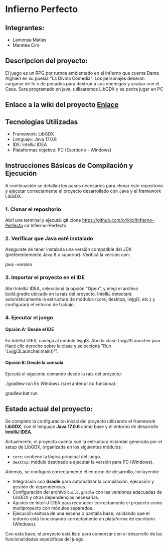 # Infierno Perfecto
## Integrantes: 
* Lamensa Matias
* Maratea Ciro

## Descripcion del proyecto:
El juego es un RPG por turnos ambientado en el infierno que cuenta Dante Alghieri en su poesia "La Divina Comedia". Los personajes deberan cargarse de fe o de pecados para destruir a sus enemigos y acabar con el Caos. Sera programado en java, utilizaremos LibGDX y se podra jugar en PC

## Enlace a la wiki del proyecto [Enlace](https://github.com/oriklol/TP-JUEGO/wiki)

## Tecnologías Utilizadas
* Framework: LibGDX
* Lenguaje: Java 17.0.6
* IDE: IntelliJ IDEA
* Plataformas objetivo: PC (Escritorio - Windows)

## Instrucciones Básicas de Compilación y Ejecución
A continuación se detallan los pasos necesarios para clonar este repositorio y ejecutar correctamente el proyecto desarrollado con Java y el framework LibGDX.

### 1. Clonar el repositorio
Abrí una terminal y ejecutá:
git clone https://github.com/oriklol/Infierno-Perfecto
cd Infierno-Perfecto

### 2. Verificar que Java esté instalado
Asegurate de tener instalada una versión compatible del JDK (preferentemente Java 8 o superior). Verificá la versión con:


java -version
### 3. Importar el proyecto en el IDE
Abrí IntelliJ IDEA, seleccioná la opción "Open", y elegí el archivo build.gradle ubicado en la raíz del proyecto. IntelliJ detectará automáticamente la estructura de módulos (core, desktop, lwjgl3, etc.) y configurará el entorno de trabajo.

### 4. Ejecutar el juego
#### Opción A: Desde el IDE

En IntelliJ IDEA, navegá al módulo lwjgl3.
Abrí la clase Lwjgl3Launcher.java.
Hacé clic derecho sobre la clase y seleccioná "Run 'Lwjgl3Launcher.main()'".

#### Opción B: Desde la consola
Ejecutá el siguiente comando desde la raíz del proyecto:

./gradlew run
En Windows (si el anterior no funciona):

gradlew.bat run


## Estado actual del proyecto:

Se completó la configuración inicial del proyecto utilizando el framework **LibGDX**, con el lenguaje **Java 17.0.6** como base y el entorno de desarrollo **IntelliJ IDEA**.

Actualmente, el proyecto cuenta con la estructura estándar generada por el setup de LibGDX, organizada en los siguientes módulos:

- `core`: contiene la lógica principal del juego.
- `desktop`: módulo destinado a ejecutar la versión para PC (Windows).

Además, se configuró correctamente el entorno de desarrollo, incluyendo:

- Integración con **Gradle** para automatizar la compilación, ejecución y gestión de dependencias.
- Configuración del archivo `build.gradle` con las versiones adecuadas de LibGDX y otras dependencias necesarias.
- Ajustes en IntelliJ IDEA para reconocer correctamente el proyecto como multiproyecto con módulos separados.
- Ejecución exitosa de una escena o pantalla base, validando que el entorno está funcionando correctamente en plataforma de escritorio (Windows).

Con esta base, el proyecto está listo para comenzar con el desarrollo de las funcionalidades específicas del juego.

